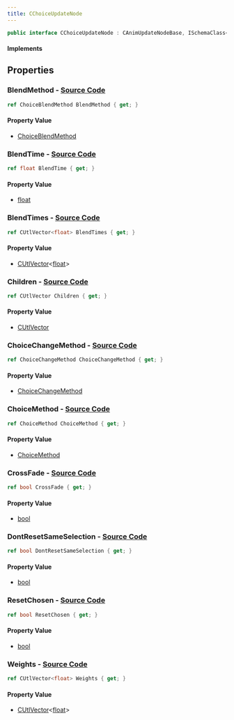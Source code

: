 ```yaml
---
title: CChoiceUpdateNode
---
```


```csharp
public interface CChoiceUpdateNode : CAnimUpdateNodeBase, ISchemaClass<CAnimUpdateNodeBase>, ISchemaClass<CChoiceUpdateNode>, ISchemaField, ISchemaClass, INativeHandle
```

#### Implements

## Properties

### **BlendMethod** - [Source Code](https://github.com/swiftly-solution/swiftlys2/blob/main/managed/src/SwiftlyS2.Generated/Schemas/Interfaces/CChoiceUpdateNode.cs#L27)

```csharp
ref ChoiceBlendMethod BlendMethod { get; }
```

#### Property Value

- [ChoiceBlendMethod](/docs/api/shared/schemadefinitions/choiceblendmethod)

### **BlendTime** - [Source Code](https://github.com/swiftly-solution/swiftlys2/blob/main/managed/src/SwiftlyS2.Generated/Schemas/Interfaces/CChoiceUpdateNode.cs#L29)

```csharp
ref float BlendTime { get; }
```

#### Property Value

- [float](https://learn.microsoft.com/dotnet/api/system.single)

### **BlendTimes** - [Source Code](https://github.com/swiftly-solution/swiftlys2/blob/main/managed/src/SwiftlyS2.Generated/Schemas/Interfaces/CChoiceUpdateNode.cs#L21)

```csharp
ref CUtlVector<float> BlendTimes { get; }
```

#### Property Value

- [CUtlVector](/docs/api/-1)<[float](https://learn.microsoft.com/dotnet/api/system.single)>

### **Children** - [Source Code](https://github.com/swiftly-solution/swiftlys2/blob/main/managed/src/SwiftlyS2.Generated/Schemas/Interfaces/CChoiceUpdateNode.cs#L17)

```csharp
ref CUtlVector Children { get; }
```

#### Property Value

- [CUtlVector](/docs/api/)

### **ChoiceChangeMethod** - [Source Code](https://github.com/swiftly-solution/swiftlys2/blob/main/managed/src/SwiftlyS2.Generated/Schemas/Interfaces/CChoiceUpdateNode.cs#L25)

```csharp
ref ChoiceChangeMethod ChoiceChangeMethod { get; }
```

#### Property Value

- [ChoiceChangeMethod](/docs/api/shared/schemadefinitions/choicechangemethod)

### **ChoiceMethod** - [Source Code](https://github.com/swiftly-solution/swiftlys2/blob/main/managed/src/SwiftlyS2.Generated/Schemas/Interfaces/CChoiceUpdateNode.cs#L23)

```csharp
ref ChoiceMethod ChoiceMethod { get; }
```

#### Property Value

- [ChoiceMethod](/docs/api/shared/schemadefinitions/choicemethod)

### **CrossFade** - [Source Code](https://github.com/swiftly-solution/swiftlys2/blob/main/managed/src/SwiftlyS2.Generated/Schemas/Interfaces/CChoiceUpdateNode.cs#L31)

```csharp
ref bool CrossFade { get; }
```

#### Property Value

- [bool](https://learn.microsoft.com/dotnet/api/system.boolean)

### **DontResetSameSelection** - [Source Code](https://github.com/swiftly-solution/swiftlys2/blob/main/managed/src/SwiftlyS2.Generated/Schemas/Interfaces/CChoiceUpdateNode.cs#L35)

```csharp
ref bool DontResetSameSelection { get; }
```

#### Property Value

- [bool](https://learn.microsoft.com/dotnet/api/system.boolean)

### **ResetChosen** - [Source Code](https://github.com/swiftly-solution/swiftlys2/blob/main/managed/src/SwiftlyS2.Generated/Schemas/Interfaces/CChoiceUpdateNode.cs#L33)

```csharp
ref bool ResetChosen { get; }
```

#### Property Value

- [bool](https://learn.microsoft.com/dotnet/api/system.boolean)

### **Weights** - [Source Code](https://github.com/swiftly-solution/swiftlys2/blob/main/managed/src/SwiftlyS2.Generated/Schemas/Interfaces/CChoiceUpdateNode.cs#L19)

```csharp
ref CUtlVector<float> Weights { get; }
```

#### Property Value

- [CUtlVector](/docs/api/-1)<[float](https://learn.microsoft.com/dotnet/api/system.single)>

